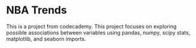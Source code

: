 # NBA Trends
This is a project from codecademy. This project focuses on exploring possible associations between variables using pandas, numpy, scipy stats, matplotlib, and seaborn imports.
